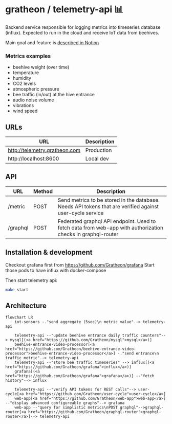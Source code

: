 # gratheon / telemetry-api 📊
Backend service responsible for logging metrics into timeseries database (influx).
Expected to run in the cloud and receive IoT data from beehives.

Main goal and feature is [described in Notion](https://gratheon.notion.site/Telemetry-API-5d60632841534620ba56d1bb296af98b)

### Metrics examples
- beehive weight (over time)
- temperature
- humidity
- CO2 levels
- atmospheric pressure
- bee traffic (in/out) at the hive entrance
- audio noise volume
- vibrations
- wind speed

## URLs
| URL | Description |
| --- | --- |
| http://telemetry.gratheon.com | Production |
| http://localhost:8600 | Local dev |

## API
| URL | Method | Description |
| --- | --- | --- |
| /metric | POST | Send metrics to be stored in the database. Needs API tokens that are verified against user-cycle service |
| /graphql | POST | Federated graphql API endpoint. Used to fetch data from web-app with authorization checks in graphql-router |

## Installation & development
Checkout grafana first from https://github.com/Gratheon/grafana
Start those pods to have influx with docker-compose

Then start telemetry api:
```bash
make start
```

## Architecture

```mermaid
flowchart LR
	iot-sensors -."send aggregate (5sec)\n metric value".-> telemetry-api

	telemetry-api --"update beehive entrance daily traffic counters"--> mysql[(<a href="https://github.com/Gratheon/mysql">mysql</a>)]
	beehive-entrance-video-processor[<a href="https://github.com/Gratheon/beehive-entrance-video-processor">beehive-entrance-video-processor</a>] -."send entrance\n traffic metric".-> telemetry-api
	telemetry-api --"store bee traffic timeseries" --> influx[(<a href="https://github.com/Gratheon/grafana">influx</a>)]
	grafana[(<a href="https://github.com/Gratheon/grafana">grafana</a>)] --"fetch history"--> influx

	telemetry-api --"verify API tokens for REST calls"--> user-cycle[<a href="https://github.com/Gratheon/user-cycle">user-cycle</a>]
	web-app[<a href="https://github.com/Gratheon/web-app">web-app</a>] --"display advanced configureable graphs"--> grafana
	web-app --"query for simplistic metrics\nPOST graphql"-->graphql-router[<a href="https://github.com/Gratheon/graphql-router">graphql-router</a>]--> telemetry-api

```
